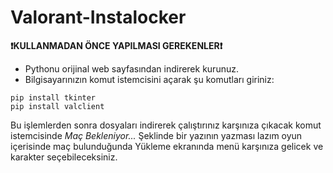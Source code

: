 # Valorant-Instalocker

**❗KULLANMADAN ÖNCE YAPILMASI GEREKENLER❗**
- Pythonu orijinal web sayfasından indirerek kurunuz.
- Bilgisayarınızın komut istemcisini açarak şu komutları giriniz:

```
pip install tkinter
pip install valclient
```

Bu işlemlerden sonra dosyaları indirerek çalıştırınız karşınıza çıkacak komut istemcisinde *Maç Bekleniyor...* Şeklinde bir yazının yazması lazım oyun içerisinde maç bulunduğunda Yükleme ekranında menü karşınıza gelicek ve karakter seçebileceksiniz.
  
 

